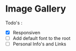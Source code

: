 # Image Gallery

Todo's :
- [x] Responsiven
- [ ] Add default font to the root 
- [ ] Personal Info's and Links
